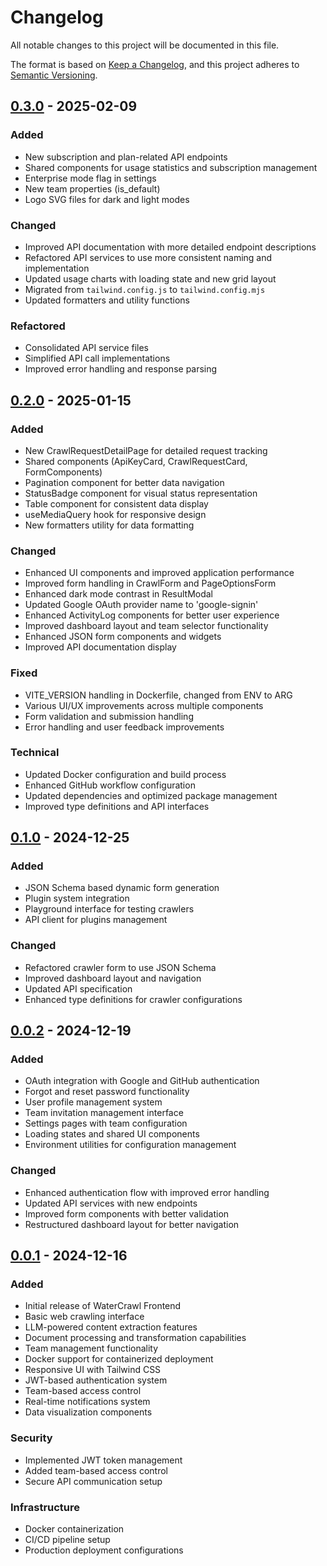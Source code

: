 # Changelog

All notable changes to this project will be documented in this file.

The format is based on [Keep a Changelog](https://keepachangelog.com/en/1.0.0/),
and this project adheres to [Semantic Versioning](https://semver.org/spec/v2.0.0.html).

## [0.3.0] - 2025-02-09

### Added
- New subscription and plan-related API endpoints
- Shared components for usage statistics and subscription management
- Enterprise mode flag in settings
- New team properties (is_default)
- Logo SVG files for dark and light modes

### Changed
- Improved API documentation with more detailed endpoint descriptions
- Refactored API services to use more consistent naming and implementation
- Updated usage charts with loading state and new grid layout
- Migrated from `tailwind.config.js` to `tailwind.config.mjs`
- Updated formatters and utility functions

### Refactored
- Consolidated API service files
- Simplified API call implementations
- Improved error handling and response parsing

## [0.2.0] - 2025-01-15

### Added
- New CrawlRequestDetailPage for detailed request tracking
- Shared components (ApiKeyCard, CrawlRequestCard, FormComponents)
- Pagination component for better data navigation
- StatusBadge component for visual status representation
- Table component for consistent data display
- useMediaQuery hook for responsive design
- New formatters utility for data formatting

### Changed
- Enhanced UI components and improved application performance
- Improved form handling in CrawlForm and PageOptionsForm
- Enhanced dark mode contrast in ResultModal
- Updated Google OAuth provider name to 'google-signin'
- Enhanced ActivityLog components for better user experience
- Improved dashboard layout and team selector functionality
- Enhanced JSON form components and widgets
- Improved API documentation display

### Fixed
- VITE_VERSION handling in Dockerfile, changed from ENV to ARG
- Various UI/UX improvements across multiple components
- Form validation and submission handling
- Error handling and user feedback improvements

### Technical
- Updated Docker configuration and build process
- Enhanced GitHub workflow configuration
- Updated dependencies and optimized package management
- Improved type definitions and API interfaces

## [0.1.0] - 2024-12-25

### Added
- JSON Schema based dynamic form generation
- Plugin system integration
- Playground interface for testing crawlers
- API client for plugins management

### Changed
- Refactored crawler form to use JSON Schema
- Improved dashboard layout and navigation
- Updated API specification
- Enhanced type definitions for crawler configurations

## [0.0.2] - 2024-12-19

### Added
- OAuth integration with Google and GitHub authentication
- Forgot and reset password functionality
- User profile management system
- Team invitation management interface
- Settings pages with team configuration
- Loading states and shared UI components
- Environment utilities for configuration management

### Changed
- Enhanced authentication flow with improved error handling
- Updated API services with new endpoints
- Improved form components with better validation
- Restructured dashboard layout for better navigation

## [0.0.1] - 2024-12-16

### Added
- Initial release of WaterCrawl Frontend
- Basic web crawling interface
- LLM-powered content extraction features
- Document processing and transformation capabilities
- Team management functionality
- Docker support for containerized deployment
- Responsive UI with Tailwind CSS
- JWT-based authentication system
- Team-based access control
- Real-time notifications system
- Data visualization components

### Security
- Implemented JWT token management
- Added team-based access control
- Secure API communication setup

### Infrastructure
- Docker containerization
- CI/CD pipeline setup
- Production deployment configurations

[0.0.1]: https://github.com/watercrawl/frontend/releases/tag/0.0.1
[0.0.2]: https://github.com/watercrawl/frontend/releases/tag/0.0.2
[0.1.0]: https://github.com/watercrawl/frontend/releases/tag/0.1.0
[0.2.0]: https://github.com/watercrawl/frontend/releases/tag/0.2.0
[0.3.0]: https://github.com/watercrawl/frontend/releases/tag/0.3.0
